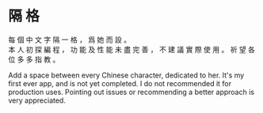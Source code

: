 # 隔 格
每 個 中 文 字 隔 一 格 ， 爲 她 而 設 。  
本 人 初 探 編 程 ， 功 能 及 性 能 未 盡 完 善 ， 不 建 議 實 際 使 用 。 祈 望 各 位 多 多 指 教 。

Add a space between every Chinese character, dedicated to her.
It's my first ever app, and is not yet completed. 
I do not recommended it for production uses.
Pointing out issues or recommending a better approach is very appreciated.
